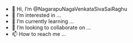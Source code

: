 - 👋 Hi, I’m @NagarapuNagaVenkataSivaSaiRaghu
- 👀 I’m interested in ...
- 🌱 I’m currently learning ...
- 💞️ I’m looking to collaborate on ...
- 📫 How to reach me ...

<!---
NagarapuNagaVenkataSivaSaiRaghu/NagarapuNagaVenkataSivaSaiRaghu is a ✨ special ✨ repository because its `README.md` (this file) appears on your GitHub profile.
You can click the Preview link to take a look at your changes.
--->
